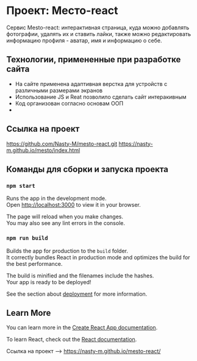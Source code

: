# Проект: Место-react
Сервис Mesto-react: интерактивная страница, куда можно добавлять фотографии, удалять их и ставить лайки, также можно редактировать информацию профиля - аватар, имя и информацию о себе.

## Технологии, примененные при разработке сайта
* На сайте применена адаптивная верстка для устройств с различными размерами экранов
* Использование JS и Reat позволило сделать сайт интеракивным
* Код организован согласно основам ООП
* 

## Ссылка на проект
https://github.com/Nasty-M/mesto-react.git
https://nasty-m.github.io/mesto/index.html 

## Команды для сборки и запуска проекта

### `npm start`

Runs the app in the development mode.\
Open [http://localhost:3000](http://localhost:3000) to view it in your browser.

The page will reload when you make changes.\
You may also see any lint errors in the console.

### `npm run build`

Builds the app for production to the `build` folder.\
It correctly bundles React in production mode and optimizes the build for the best performance.

The build is minified and the filenames include the hashes.\
Your app is ready to be deployed!

See the section about [deployment](https://facebook.github.io/create-react-app/docs/deployment) for more information.

## Learn More

You can learn more in the [Create React App documentation](https://facebook.github.io/create-react-app/docs/getting-started).

To learn React, check out the [React documentation](https://reactjs.org/).


Ссылка на проект --> https://nasty-m.github.io/mesto-react/